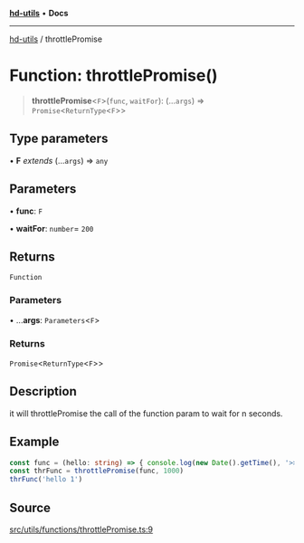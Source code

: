 [**hd-utils**](../README.md) • **Docs**

***

[hd-utils](../globals.md) / throttlePromise

# Function: throttlePromise()

> **throttlePromise**\<`F`\>(`func`, `waitFor`): (...`args`) => `Promise`\<`ReturnType`\<`F`\>\>

## Type parameters

• **F** *extends* (...`args`) => `any`

## Parameters

• **func**: `F`

• **waitFor**: `number`= `200`

## Returns

`Function`

### Parameters

• ...**args**: `Parameters`\<`F`\>

### Returns

`Promise`\<`ReturnType`\<`F`\>\>

## Description

it will throttlePromise the call of the function param to wait for n seconds.

## Example

```ts
const func = (hello: string) => { console.log(new Date().getTime(), '>>>', hello) }
const thrFunc = throttlePromise(func, 1000)
thrFunc('hello 1')
```

## Source

[src/utils/functions/throttlePromise.ts:9](https://github.com/AhmadHddad/h-utils/blob/5c76ff5de068cee019fc632d9da2e395721bb48f/src/utils/functions/throttlePromise.ts#L9)
